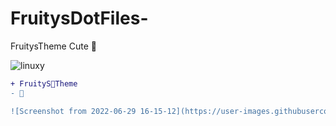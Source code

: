 # FruitysDotFiles-
FruitysTheme Cute 🐰


![linuxy](https://media.giphy.com/media/82nxC1u2BC8VU1wiZq/giphy.gif)


````diff
+ FruityS🥐Theme
- 🐰

![Screenshot from 2022-06-29 16-15-12](https://user-images.githubusercontent.com/100368940/176465713-44cf9a77-c64f-4422-b8fe-d0af7b467119.jpg)
